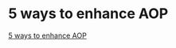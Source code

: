 # 5 ways to enhance AOP
[5 ways to enhance AOP](https://aiwithcloud.com/2022/09/19/5_ways_to_enhance_aop/)